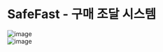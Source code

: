 # SafeFast - 구매 조달 시스템
![image](https://github.com/user-attachments/assets/76d94296-47e3-44f2-9c67-021aadcbcdfa)
<br>
![image](https://github.com/user-attachments/assets/54c6c3f4-4b58-41b2-a08c-1af02c01fe6d)
